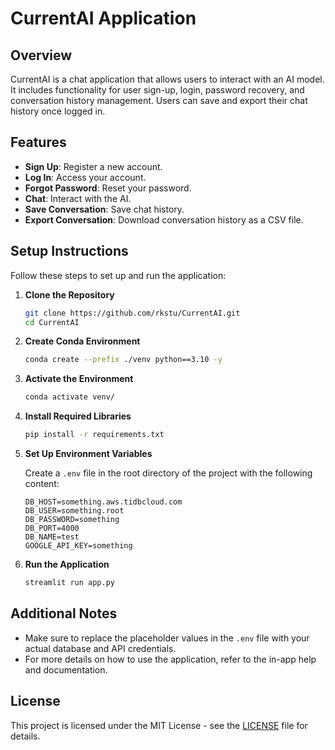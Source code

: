 # CurrentAI Application

## Overview

CurrentAI is a chat application that allows users to interact with an AI model. It includes functionality for user sign-up, login, password recovery, and conversation history management. Users can save and export their chat history once logged in.

## Features

- **Sign Up**: Register a new account.
- **Log In**: Access your account.
- **Forgot Password**: Reset your password.
- **Chat**: Interact with the AI.
- **Save Conversation**: Save chat history.
- **Export Conversation**: Download conversation history as a CSV file.

## Setup Instructions

Follow these steps to set up and run the application:

1. **Clone the Repository**
    ```bash
    git clone https://github.com/rkstu/CurrentAI.git
    cd CurrentAI
    ```

2. **Create Conda Environment**
    ```bash
    conda create --prefix ./venv python==3.10 -y
    ```

3. **Activate the Environment**
    ```bash
    conda activate venv/
    ```

4. **Install Required Libraries**
    ```bash
    pip install -r requirements.txt
    ```

5. **Set Up Environment Variables**

    Create a `.env` file in the root directory of the project with the following content:

    ```
    DB_HOST=something.aws.tidbcloud.com
    DB_USER=something.root
    DB_PASSWORD=something
    DB_PORT=4000
    DB_NAME=test
    GOOGLE_API_KEY=something
    ```

6. **Run the Application**
    ```bash
    streamlit run app.py
    ```

## Additional Notes

- Make sure to replace the placeholder values in the `.env` file with your actual database and API credentials.
- For more details on how to use the application, refer to the in-app help and documentation.

## License

This project is licensed under the MIT License - see the [LICENSE](LICENSE) file for details.
